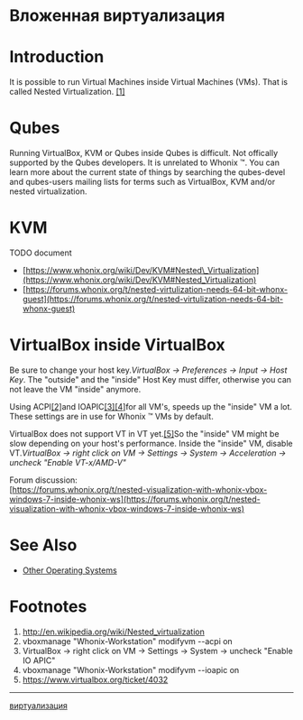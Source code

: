 # Вложенная виртуализация

# Introduction

It is possible to run Virtual Machines inside Virtual Machines (VMs). That is called Nested Virtualization. [\[1\]](https://www.whonix.org/wiki/Nested_Virtualization#cite_note-1)

# Qubes

Running VirtualBox, KVM or Qubes inside Qubes is difficult. Not offically supported by the Qubes developers. It is unrelated to Whonix ™. You can learn more about the current state of things by searching the qubes-devel and qubes-users mailing lists for terms such as VirtualBox, KVM and/or nested virtualization.

# KVM

TODO document

*   [https://www.whonix.org/wiki/Dev/KVM#Nested\_Virtualization](https://www.whonix.org/wiki/Dev/KVM#Nested_Virtualization)
*   [https://forums.whonix.org/t/nested-virtulization-needs-64-bit-whonx-guest](https://forums.whonix.org/t/nested-virtulization-needs-64-bit-whonx-guest)

# VirtualBox inside VirtualBox

Be sure to change your host key._VirtualBox → Preferences → Input → Host Key_. The "outside" and the "inside" Host Key must differ, otherwise you can not leave the VM "inside" anymore.

Using ACPI[\[2\]](https://www.whonix.org/wiki/Nested_Virtualization#cite_note-2)and IOAPIC[\[3\]](https://www.whonix.org/wiki/Nested_Virtualization#cite_note-3)[\[4\]](https://www.whonix.org/wiki/Nested_Virtualization#cite_note-4)for all VM's, speeds up the "inside" VM a lot. These settings are in use for Whonix ™ VMs by default.

VirtualBox does not support VT in VT yet.[\[5\]](https://www.whonix.org/wiki/Nested_Virtualization#cite_note-5)So the "inside" VM might be slow depending on your host's performance. Inside the "inside" VM, disable VT._VirtualBox → right click on VM → Settings → System → Acceleration → uncheck "Enable VT-x/AMD-V"_

Forum discussion:  
[https://forums.whonix.org/t/nested-visualization-with-whonix-vbox-windows-7-inside-whonix-ws](https://forums.whonix.org/t/nested-visualization-with-whonix-vbox-windows-7-inside-whonix-ws)

# See Also

*   [Other Operating Systems](https://www.whonix.org/wiki/Other_Operating_Systems "Other Operating Systems")

# Footnotes

1.  http://en.wikipedia.org/wiki/Nested_virtualization
2.  vboxmanage "Whonix-Workstation" modifyvm --acpi on
3.  VirtualBox → right click on VM → Settings → System → uncheck "Enable IO APIC"
4.  vboxmanage "Whonix-Workstation" modifyvm --ioapic on
5.  https://www.virtualbox.org/ticket/4032

**********
[виртуализация](/tags/%D0%B2%D0%B8%D1%80%D1%82%D1%83%D0%B0%D0%BB%D0%B8%D0%B7%D0%B0%D1%86%D0%B8%D1%8F.md)
